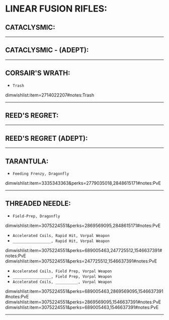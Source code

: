 # LINEAR FUSION RIFLES:

## CATACLYSMIC:

---

## CATACLYSMIC - (ADEPT):

---

## CORSAIR'S WRATH:

-   `Trash`

dimwishlist:item=2714022207#notes:Trash

---

## REED'S REGRET:

---

## REED'S REGRET (ADEPT):

---

## TARANTULA:

-   `Feeding Frenzy, Dragonfly`

dimwishlist:item=3335343363&perks=2779035018,2848615171#notes:PvE

---

## THREADED NEEDLE:

-   `Field-Prep, Dragonfly`

dimwishlist:item=3075224551&perks=2869569095,2848615171#notes:PvE

-   `Accelerated Coils, Rapid Hit, Vorpal Weapon`
-   `_________________, Rapid Hit, Vorpal Weapon`

dimwishlist:item=3075224551&perks=689005463,247725512,1546637391#notes:PvE  
dimwishlist:item=3075224551&perks=247725512,1546637391#notes:PvE

-   `Accelerated Coils, Field Prep, Vorpal Weapon`
-   `_________________, Field Prep, Vorpal Weapon`
-   `Accelerated Coils, __________, Vorpal Weapon`

dimwishlist:item=3075224551&perks=689005463,2869569095,1546637391#notes:PvE  
dimwishlist:item=3075224551&perks=2869569095,1546637391#notes:PvE  
dimwishlist:item=3075224551&perks=689005463,1546637391#notes:PvE

---
